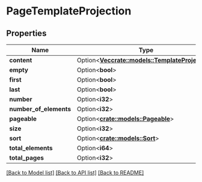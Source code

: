 # PageTemplateProjection

## Properties

| Name                   | Type                                                                     | Description | Notes      |
| ---------------------- | ------------------------------------------------------------------------ | ----------- | ---------- |
| **content**            | Option<[**Vec<crate::models::TemplateProjection>**](TemplateProjection)> |             | [optional] |
| **empty**              | Option<**bool**>                                                         |             | [optional] |
| **first**              | Option<**bool**>                                                         |             | [optional] |
| **last**               | Option<**bool**>                                                         |             | [optional] |
| **number**             | Option<**i32**>                                                          |             | [optional] |
| **number_of_elements** | Option<**i32**>                                                          |             | [optional] |
| **pageable**           | Option<[**crate::models::Pageable**](Pageable)>                          |             | [optional] |
| **size**               | Option<**i32**>                                                          |             | [optional] |
| **sort**               | Option<[**crate::models::Sort**](Sort)>                                  |             | [optional] |
| **total_elements**     | Option<**i64**>                                                          |             | [optional] |
| **total_pages**        | Option<**i32**>                                                          |             | [optional] |

[[Back to Model list]](../README#documentation-for-models) [[Back to API list]](../README#documentation-for-api-endpoints) [[Back to README]](../README)

